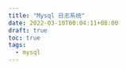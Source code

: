 ```yaml
---
title: "Mysql 日志系统"
date: 2022-03-10T00:04:11+08:00
draft: true
toc: true
tags: 
  - mysql
---
```


